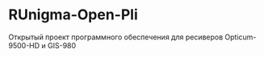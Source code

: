 RUnigma-Open-Pli
================

Открытый проект программного обеспечения для ресиверов Opticum-9500-HD и GIS-980